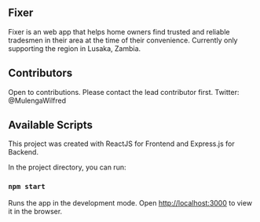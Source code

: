 ##  Fixer

Fixer is an web app that helps home owners find trusted and reliable tradesmen in their area at the time of their convenience. Currently only supporting the region in Lusaka, Zambia.

## Contributors

Open to contributions. Please contact the lead contributor first. Twitter: @MulengaWilfred

## Available Scripts

This project was created with ReactJS for Frontend and Express.js for Backend.

In the project directory, you can run:

### `npm start`
Runs the app in the development mode.
Open [http://localhost:3000](http://localhost:3000) to view it in the browser.


